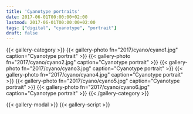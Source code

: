 ```yaml
---
title: 'Cyanotype portraits'
date: 2017-06-01T00:00:00+02:00
lastmod: 2017-06-01T00:00:00+02:00
tags: ["digital", "cyanotype", "portrait"]
draft: false
---
```

{{< gallery-category >}}
    {{< gallery-photo fn="2017/cyano/cyano1.jpg" caption="Cyanotype portrait" >}}
    {{< gallery-photo fn="2017/cyano/cyano2.jpg" caption="Cyanotype portrait" >}}
    {{< gallery-photo fn="2017/cyano/cyano3.jpg" caption="Cyanotype portrait" >}}
    {{< gallery-photo fn="2017/cyano/cyano4.jpg" caption="Cyanotype portrait" >}}
    {{< gallery-photo fn="2017/cyano/cyano5.jpg" caption="Cyanotype portrait" >}}
    {{< gallery-photo fn="2017/cyano/cyano6.jpg" caption="Cyanotype portrait" >}}
{{< /gallery-category >}}

{{< gallery-modal >}}
{{< gallery-script >}}
